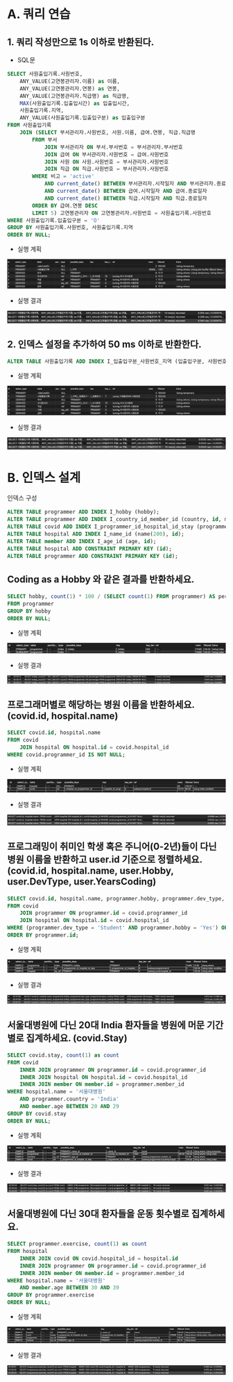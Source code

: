 # A. 쿼리 연습

## 1. 쿼리 작성만으로 1s 이하로 반환된다.

- SQL문

```sql
SELECT 사원출입기록.사원번호, 
    ANY_VALUE(고연봉관리자.이름) as 이름, 
    ANY_VALUE(고연봉관리자.연봉) as 연봉, 
    ANY_VALUE(고연봉관리자.직급명) as 직급명, 
    MAX(사원출입기록.입출입시간) as 입출입시간, 
    사원출입기록.지역, 
    ANY_VALUE(사원출입기록.입출입구분) as 입출입구분 
FROM 사원출입기록
    JOIN (SELECT 부서관리자.사원번호, 사원.이름, 급여.연봉, 직급.직급명
        FROM 부서
            JOIN 부서관리자 ON 부서.부서번호 = 부서관리자.부서번호
            JOIN 급여 ON 부서관리자.사원번호 = 급여.사원번호
            JOIN 사원 ON 사원.사원번호 = 부서관리자.사원번호
            JOIN 직급 ON 직급.사원번호 = 부서관리자.사원번호
        WHERE 비고 = 'active'
            AND current_date() BETWEEN 부서관리자.시작일자 AND 부서관리자.종료일자
            AND current_date() BETWEEN 급여.시작일자 AND 급여.종료일자
            AND current_date() BETWEEN 직급.시작일자 AND 직급.종료일자
        ORDER BY 급여.연봉 DESC
        LIMIT 5) 고연봉관리자 ON 고연봉관리자.사원번호 = 사원출입기록.사원번호
WHERE 사원출입기록.입출입구분 = 'O'
GROUP BY 사원출입기록.사원번호, 사원출입기록.지역
ORDER BY NULL;
```

- 실행 계획
  
![image](images/image1.png)

- 실행 결과

![image](images/image2.png)

## 2. 인덱스 설정을 추가하여 50 ms 이하로 반환한다.

```sql
ALTER TABLE 사원출입기록 ADD INDEX I_입출입구분_사원번호_지역 (입출입구분, 사원번호, 지역);
```

- 실행 계획

![image](images/image4.png)

- 실행 결과
  
![image](images/image3.png)

# B. 인덱스 설계

인덱스 구성
```sql
ALTER TABLE programmer ADD INDEX I_hobby (hobby);
ALTER TABLE programmer ADD INDEX I_country_id_member_id (country, id, member_id);
ALTER TABLE covid ADD INDEX I_programmer_id_hospital_id_stay (programmer_id, hospital_id, stay);
ALTER TABLE hospital ADD INDEX I_name_id (name(200), id);
ALTER TABLE member ADD INDEX I_age_id (age, id);
ALTER TABLE hospital ADD CONSTRAINT PRIMARY KEY (id);
ALTER TABLE programmer ADD CONSTRAINT PRIMARY KEY (id);
```

## Coding as a Hobby 와 같은 결과를 반환하세요.

```sql
SELECT hobby, count(1) * 100 / (SELECT count(1) FROM programmer) AS percentage
FROM programmer
GROUP BY hobby
ORDER BY NULL;
```

- 실행 계획

![image](images/image5.png)

- 실행 결과

![image](images/image6.png)

## 프로그래머별로 해당하는 병원 이름을 반환하세요. (covid.id, hospital.name)

```sql
SELECT covid.id, hospital.name 
FROM covid
    JOIN hospital ON hospital.id = covid.hospital_id
WHERE covid.programmer_id IS NOT NULL;
```

- 실행 계획
  
![image](images/image7.png)

- 실행 결과

![image](images/image8.png)

## 프로그래밍이 취미인 학생 혹은 주니어(0-2년)들이 다닌 병원 이름을 반환하고 user.id 기준으로 정렬하세요. (covid.id, hospital.name, user.Hobby, user.DevType, user.YearsCoding) 

```sql
SELECT covid.id, hospital.name, programmer.hobby, programmer.dev_type, programmer.years_coding
FROM covid
    JOIN programmer ON programmer.id = covid.programmer_id
    JOIN hospital ON hospital.id = covid.hospital_id
WHERE (programmer.dev_type = 'Student' AND programmer.hobby = 'Yes') OR programmer.years_coding = '0-2 years'
ORDER BY programmer.id;
```

- 실행 계획

![image](images/image9.png)

- 실행 결과

![image](images/image10.png)

## 서울대병원에 다닌 20대 India 환자들을 병원에 머문 기간별로 집계하세요. (covid.Stay)

```sql
SELECT covid.stay, count(1) as count
FROM covid
    INNER JOIN programmer ON programmer.id = covid.programmer_id
    INNER JOIN hospital ON hospital.id = covid.hospital_id
    INNER JOIN member ON member.id = programmer.member_id
WHERE hospital.name = '서울대병원'
    AND programmer.country = 'India'
    AND member.age BETWEEN 20 AND 29
GROUP BY covid.stay
ORDER BY NULL;
```

- 실행 계획

![image](images/image11.png)

- 실행 결과

![image](images/image12.png)

## 서울대병원에 다닌 30대 환자들을 운동 횟수별로 집계하세요. 

```sql
SELECT programmer.exercise, count(1) as count
FROM hospital
    INNER JOIN covid ON covid.hospital_id = hospital.id
    INNER JOIN programmer ON programmer.id = covid.programmer_id
    INNER JOIN member ON member.id = programmer.member_id
WHERE hospital.name = '서울대병원'
	AND member.age BETWEEN 30 AND 39
GROUP BY programmer.exercise
ORDER BY NULL;
```

- 실행 계획

![image](images/image13.png)
  
- 실행 결과

![image](images/image14.png)
